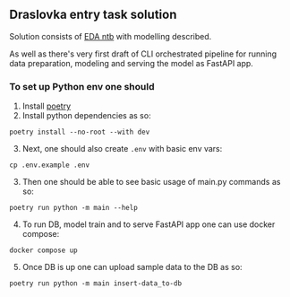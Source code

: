 ## Draslovka entry task solution

Solution consists of [EDA ntb](./ntb/eda.ipynb) with modelling described.

As well as there's very first draft of CLI orchestrated pipeline for running data preparation,
modeling and serving the model as FastAPI app.

### To set up Python env one should

1. Install [poetry](https://python-poetry.org)
2. Install python dependencies as so:
```shell
poetry install --no-root --with dev
```
3. Next, one should also create `.env` with basic env vars:
```shell
cp .env.example .env
```
3. Then one should be able to see basic usage of main.py commands as so:
```shell
poetry run python -m main --help
```
4. To run DB, model train and to serve FastAPI app one can use docker compose:
```shell
docker compose up
```
5. Once DB is up one can upload sample data to the DB as so:
```shell
poetry run python -m main insert-data_to-db
```